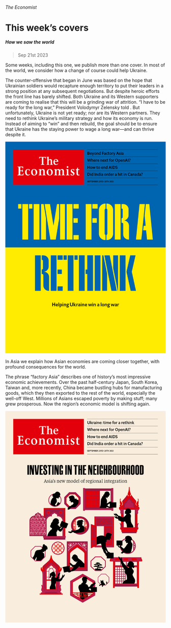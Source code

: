 ###### The Economist

# This week’s covers 

##### How we saw the world 

> Sep 21st 2023 

Some weeks, including this one, we publish more than one cover. In most of the world, we consider how a change of course could help Ukraine. 

The counter-offensive that began in June was based on the hope that Ukrainian soldiers would recapture enough territory to put their leaders in a strong position at any subsequent negotiations. But despite heroic efforts the front line has barely shifted. Both Ukraine and its Western supporters are coming to realise that this will be a grinding war of attrition. “I have to be ready for the long war,” President Volodymyr Zelensky told . But unfortunately, Ukraine is not yet ready; nor are its Western partners. They need to rethink Ukraine’s military strategy and how its economy is run. Instead of aiming to “win” and then rebuild, the goal should be to ensure that Ukraine has the staying power to wage a long war—and can thrive despite it.

![image](images/20230923_DE_US.jpg) 


 

 

 


In Asia we explain how Asian economies are coming closer together, with profound consequences for the world. 

The phrase “factory Asia” describes one of history’s most impressive economic achievements. Over the past half-century Japan, South Korea, Taiwan and, more recently, China became bustling hubs for manufacturing goods, which they then exported to the rest of the world, especially the well-off West. Millions of Asians escaped poverty by making stuff; many grew prosperous. Now the region’s economic model is shifting again.

![image](images/20230923_DE_AP.jpg) 






